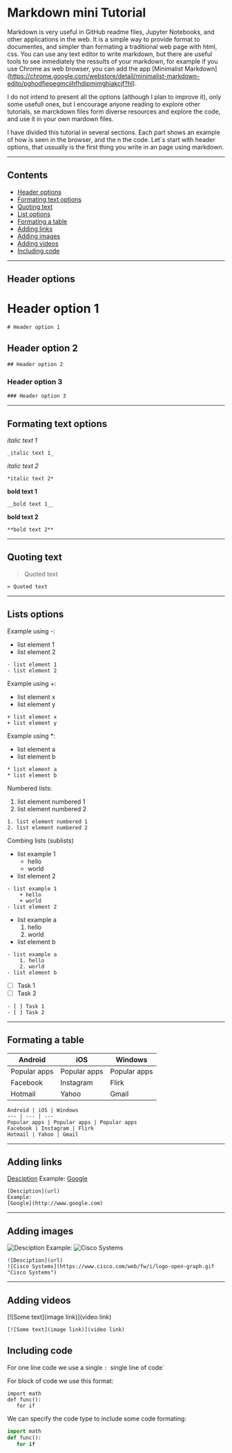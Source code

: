 # Markdown mini Tutorial

Markdown is very useful in GitHub readme files, Jupyter Notebooks, and other applications in the web.
It is a simple way to provide format to documentes, and simpler than formating a traditional web page with html, css.
You can use any text editor to write markdown, but there are useful tools to see inmediately the ressults of your markdown, for example if you use Chrome as web browser, you can add the app [Minimalist Markdown] (https://chrome.google.com/webstore/detail/minimalist-markdown-edito/pghodfjepegmciihfhdipmimghiakcjf?hl).

I do not intend to present all the options (although I plan to improve it), only some usefull ones, but I encourage anyone reading to explore other tutorials, se marckdown files form diverse resources and explore the code, and use it in your own mardown files.

I have divided this tutorial in several sections. Each part shows an example of how is seen in the browser, and the n the code. Let´s start with header options, that ussually is the first thing you write in an page using markdown. 

*****

## Contents
- [Header options](link)
- [Formating text options](link)
- [Quoting text](link)
- [List options](link)
- [Formating a table](link)
- [Adding links](link)
- [Adding images](link)
- [Adding videos](link)
- [Including code](link)

*****

## Header options

# Header option 1
```
# Header option 1
```

## Header option 2
```
## Header option 2
```

### Header option 3
```
### Header option 3
```

*****

## Formating text options

_italic text 1_
```
_italic text 1_
```

*italic text 2*
```
*italic text 2*
```

__bold text 1__ 
```
__bold text 1__
```

**bold text 2**
```
**bold text 2**
```

*****

## Quoting text

> Quoted text
```
> Quoted text
```

*****

## Lists options 

Example using -:
- list element 1
- list element 2
```
- list element 1
- list element 2
```

Example using +:
+ list element x
+ list element y
```
+ list element x
+ list element y
```

Example using *:
* list element a
* list element b
```
* list element a
* list element b
```

Numbered lists:
1. list element numbered 1
2. list element numbered 2
```
1. list element numbered 1
2. list element numbered 2

```

Combing lists (sublists)
- list example 1
    + hello
    + world
- list element 2
```
- list example 1
    + hello
    + world
- list element 2
```

- list example a
    1. hello
    2. world
- list element b
```
- list example a
    1. hello
    2. world
- list element b
```

- [ ] Task 1
- [ ] Task 2 
```
- [ ] Task 1
- [ ] Task 2 
```

*****

## Formating a table

Android | iOS | Windows
--- | --- | ---
Popular apps | Popular apps | Popular apps
Facebook | Instagram | Flirk
Hotmail | Yahoo | Gmail
```
Android | iOS | Windows
--- | --- | ---
Popular apps | Popular apps | Popular apps
Facebook | Instagram | Flirk
Hotmail | Yahoo | Gmail
```

*****

## Adding links

[Desciption](url)
Example:
[Google](http://www.google.com)
```
[Desciption](url)
Example:
[Google](http://www.google.com)
```

*****

## Adding images

![Desciption](url)
Example:
![Cisco Systems](https://www.cisco.com/web/fw/i/logo-open-graph.gif "Cisco Systems")
```
![Desciption](url)
![Cisco Systems](https://www.cisco.com/web/fw/i/logo-open-graph.gif "Cisco Systems")
```

*****

## Adding videos

[![Some text](image link)](video link)
```
[![Some text](image link)](video link)
```

## Including code

For one line code we use a single `:
`single line of code`

For block of code we use this format:
```
import math
def func():
   for if
```

We can specify the code type to include some code formating:
``` python
import math
def func():
   for if
```
